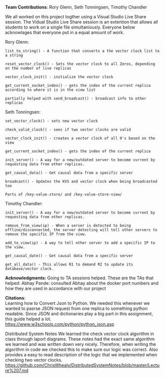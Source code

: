 **Team Contributions**: Rory Glenn, Seth Tonningsen, Timothy Chandler
  
We all worked on this project togther using a Visual Studio Live Share session. 
The Vidual Studio Live Share session is an extention that allows all students to work on a single file simultaniously.
Everyone below acknowlages that everyone put in a equal amount of work.

Rory Glenn:  

    list_to_string() - A function that converts a the vector clock list to a string

    reset_vector_clock() - Sets the vector clock to all Zeros, depending on the number of live replicas

    vector_clock_init() - initialize the vector clock

    get_current_socket_index() - gets the index of the current replica according to where it is in the view list

    partially helped with send_broadcast() - broadcast info to other replicas


Seth Tonningsen:
  
    set_vector_clock() - sets new vector clock

    check_valid_clock() - sees if two vector clocks are valid

    vector_clock_init() - creates a vector clock of all 0's based on the view

    get_current_socket_index() - gets the index of the current replica 

    init_server() - A way for a new/outdated server to become current by requesting data from other replicas.

    get_causal_data() - Get causal data from a specific server

    broadcast() - Updates the KVS and vector clock when being broadcasted too

    Parts of /key-value-store/ and /key-value-store-view/ 


Timothy Chandler: 

    init_server() - A way for a new/outdated server to become current by requesting data from other replicas.

    remove_from_view(ip) - When a server is detected to being offline/disconnected, the server detecting will tell other servers to remove the specific IP from the view.

    add_to_view(ip) - A way to tell other server to add a specific IP to the view. 

    get_causal_date() - Get causal data from a specific server

    get_all_data() - This allows R1 to demand R2 to update its database/vector clock.


**Acknowledgments:**
Going to TA sessions helped. 
These are the TAs that helped:
Abhay Pande: consulted Abhay about the docker port numbers and how they are used in accordance with our project

**Citations**:          
Learning how to Convert Json to Python.
We needed this whenever we wanted to pasrse JSON request from one replica 
to something python readable. Since JSON and dictionaries play a big part
in this assignment, this guide helped a lot.
https://www.w3schools.com/python/python_json.asp

Distributed System Notes
We learned the check vector clock algorithm in class through laport diagrams. These notes had the exact same algorithm we learned and was written down very nicely. Therefore, when writing the algorithm in code we checked this to make sure our logic was correct. Also provides a easy to read description of the logic that we implemented when checking two vector clocks.
https://github.com/ChrisWhealy/DistributedSystemNotes/blob/master/Lecture%207.md

